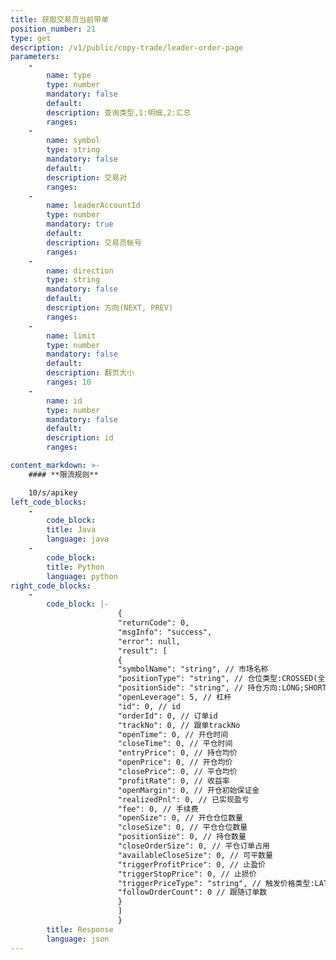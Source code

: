 ```yaml
---
title: 获取交易员当前带单
position_number: 21
type: get
description: /v1/public/copy-trade/leader-order-page
parameters:
    -
        name: type
        type: number
        mandatory: false
        default:
        description: 查询类型,1:明细,2:汇总
        ranges:
    -
        name: symbol
        type: string
        mandatory: false
        default:
        description: 交易对
        ranges:
    -
        name: leaderAccountId
        type: number
        mandatory: true
        default:
        description: 交易员帐号
        ranges:
    -
        name: direction
        type: string
        mandatory: false
        default:
        description: 方向(NEXT, PREV)
        ranges:
    -
        name: limit
        type: number
        mandatory: false
        default:
        description: 翻页大小
        ranges: 10
    -
        name: id
        type: number
        mandatory: false
        default:
        description: id
        ranges:

content_markdown: >-
    #### **限流规则**

    10/s/apikey
left_code_blocks:
    -
        code_block:
        title: Java
        language: java
    -
        code_block:
        title: Python
        language: python
right_code_blocks:
    -
        code_block: |-
                        {
                        "returnCode": 0,
                        "msgInfo": "success",
                        "error": null,
                        "result": [
                        {
                        "symbolName": "string", // 市场名称
                        "positionType": "string", // 仓位类型:CROSSED(全仓);ISOLATED(逐仓)
                        "positionSide": "string", // 持仓方向:LONG;SHORT
                        "openLeverage": 5, // 杠杆
                        "id": 0, // id
                        "orderId": 0, // 订单id
                        "trackNo": 0, // 跟单trackNo
                        "openTime": 0, // 开仓时间
                        "closeTime": 0, // 平仓时间
                        "entryPrice": 0, // 持仓均价
                        "openPrice": 0, // 开仓均价
                        "closePrice": 0, // 平仓均价
                        "profitRate": 0, // 收益率
                        "openMargin": 0, // 开仓初始保证金
                        "realizedPnl": 0, // 已实现盈亏
                        "fee": 0, // 手续费
                        "openSize": 0, // 开仓仓位数量
                        "closeSize": 0, // 平仓仓位数量
                        "positionSize": 0, // 持仓数量
                        "closeOrderSize": 0, // 平仓订单占用
                        "availableCloseSize": 0, // 可平数量
                        "triggerProfitPrice": 0, // 止盈价
                        "triggerStopPrice": 0, // 止损价
                        "triggerPriceType": "string", // 触发价格类型:LATEST_PRICE,MARK_PRICE
                        "followOrderCount": 0 // 跟随订单数
                        }
                        ]
                        }
        title: Response
        language: json
---
```

